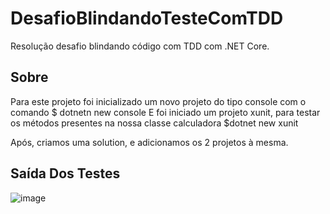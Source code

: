 # DesafioBlindandoTesteComTDD
Resolução desafio blindando código com TDD com .NET Core.

## Sobre
Para este projeto foi inicializado um novo projeto do tipo console com o comando
$ dotnetn new console
E foi iniciado um projeto xunit, para testar os métodos presentes na nossa classe calculadora
$dotnet new xunit

Após, criamos uma solution, e adicionamos os 2 projetos à mesma.

## Saída Dos Testes
![image](https://github.com/Lucasgyn94/DesafioBlindandoTesteComTDD/assets/91031320/9fa2ca16-378e-49e3-96e7-60940e7fd079)

